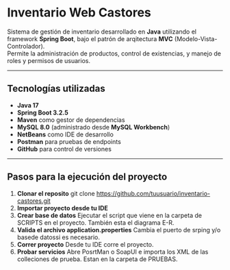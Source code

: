 # Inventario Web Castores

Sistema de gestión de inventario desarrollado en **Java** utilizando el framework **Spring Boot**, bajo el patrón de arqitectura **MVC** (Modelo-Vista-Controlador).  
Permite la administración de productos, control de existencias, y manejo de roles y permisos de usuarios.

---
## Tecnologías utilizadas

- **Java 17**
- **Spring Boot 3.2.5**
- **Maven** como gestor de dependencias
- **MySQL 8.0** (administrado desde **MySQL Workbench**)
- **NetBeans** como IDE de desarrollo
- **Postman** para pruebas de endpoints
- **GitHub** para control de versiones

---

## Pasos para la ejecución del proyecto

1. **Clonar el reposito**
   git clone https://github.com/tuusuario/inventario-castores.git
2. **Importar proyecto desde tu IDE**
3. **Crear base de datos**
   Ejecutar el script que viene en la carpeta de SCRIPTS en el proyecto. También esta el diagrama E-R.
4. **Valida el archivo application.properties**
   Cambia el puerto de srping y/o basede datossi es necesario.
5. **Correr proyecto**
   Desde tu IDE corre el proyecto.
6. **Probar servicios**
   Abre PosrtMan o SoapUI e importa los XML de las colleciones de prueba. Estan en la carpeta de PRUEBAS.
   
